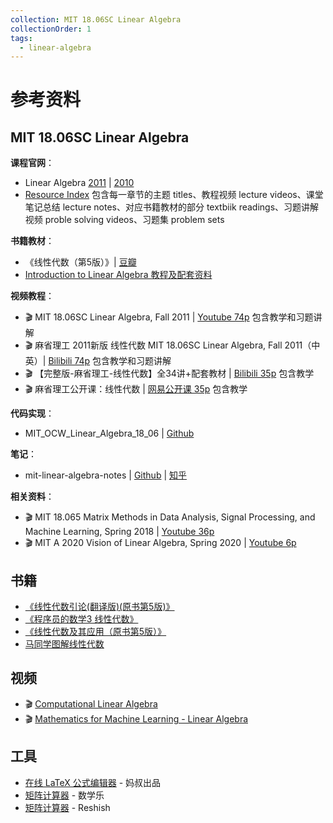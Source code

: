 ```yaml
---
collection: MIT 18.06SC Linear Algebra
collectionOrder: 1
tags:
  - linear-algebra
---
```


# 参考资料

## MIT 18.06SC Linear Algebra
**课程官网**：
* Linear Algebra [2011](https://ocw.mit.edu/courses/mathematics/18-06sc-linear-algebra-fall-2011/) | [2010](https://ocw.mit.edu/courses/mathematics/18-06-linear-algebra-spring-2010/)
* [Resource Index](https://ocw.mit.edu/courses/mathematics/18-06sc-linear-algebra-fall-2011/resource-index/) 包含每一章节的主题 titles、教程视频 lecture videos、课堂笔记总结 lecture notes、对应书籍教材的部分 textbiik readings、习题讲解视频 proble solving videos、习题集 problem sets

**书籍教材**：
* 《线性代数（第5版）》| [豆瓣](https://book.douban.com/subject/34820335/)
* [Introduction to Linear Algebra 教程及配套资料](https://www.jianguoyun.com/p/DatRaHkQjNDGBxixg-ED)

**视频教程**：
* :clapper: MIT 18.06SC Linear Algebra, Fall 2011 | [Youtube 74p](https://www.youtube.com/playlist?list=PL221E2BBF13BECF6C) 包含教学和习题讲解
* :clapper: 麻省理工 2011新版 线性代数 MIT 18.06SC Linear Algebra, Fall 2011（中英）| [Bilibili 74p](https://www.bilibili.com/video/BV1Y7411P79C/) 包含教学和习题讲解
* :clapper: 【完整版-麻省理工-线性代数】全34讲+配套教材 | [Bilibili 35p](https://www.bilibili.com/video/BV1ix411f7Yp/) 包含教学
* :clapper: 麻省理工公开课：线性代数 | [网易公开课 35p](http://open.163.com/special/opencourse/daishu.html) 包含教学

**代码实现**：
* MIT_OCW_Linear_Algebra_18_06 | [Github](https://github.com/juanklopper/MIT_OCW_Linear_Algebra_18_06)

**笔记**：
* mit-linear-algebra-notes | [Github](https://github.com/ayamefing/mit-linear-algebra-notes) | [知乎](https://zhuanlan.zhihu.com/p/28277072)

**相关资料**：
* :clapper: MIT 18.065 Matrix Methods in Data Analysis, Signal Processing, and Machine Learning, Spring 2018 | [Youtube 36p](https://www.youtube.com/playlist?list=PLUl4u3cNGP63oMNUHXqIUcrkS2PivhN3k)
* :clapper: MIT A 2020 Vision of Linear Algebra, Spring 2020 | [Youtube 6p](https://www.youtube.com/playlist?list=PLUl4u3cNGP61iQEFiWLE21EJCxwmWvvek)

## 书籍
* [《线性代数引论(翻译版)(原书第5版)》](https://book.douban.com/subject/26840961/)
* [《程序员的数学3 线性代数》](https://book.douban.com/subject/26740548/)
* [《线性代数及其应用（原书第5版）》](https://book.douban.com/subject/30310517/)
* [马同学图解线性代数](https://www.matongxue.com/courses/1)

## 视频
* :clapper: [Computational Linear Algebra](https://www.youtube.com/playlist?list=PLtmWHNX-gukIc92m1K0P6bIOnZb-mg0hY)
* :clapper: [Mathematics for Machine Learning - Linear Algebra](https://www.youtube.com/playlist?list=PLiiljHvN6z1_o1ztXTKWPrShrMrBLo5P3)

## 工具
* [在线 LaTeX 公式编辑器](https://www.latexlive.com/) - 妈叔出品
* [矩阵计算器](https://www.shuxuele.com/algebra/matrix-calculator.html) - 数学乐
* [矩阵计算器](https://matrix.reshish.com/zh/) - Reshish